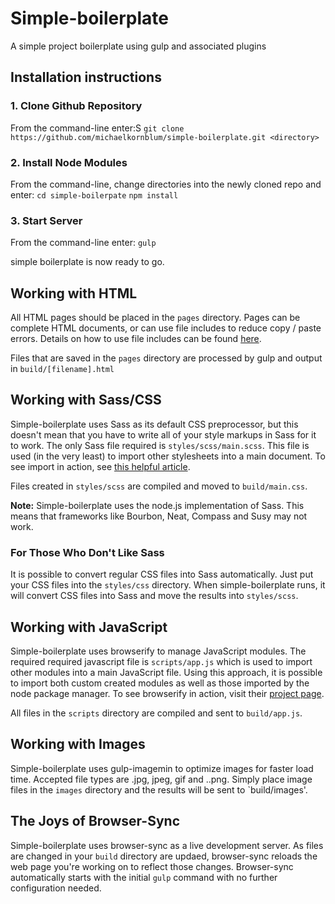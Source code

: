 # Simple-boilerplate
A simple project boilerplate using gulp and associated plugins

## Installation instructions

### 1. Clone Github Repository
From the command-line enter:S
`git clone https://github.com/michaelkornblum/simple-boilerplate.git <directory> `

### 2. Install Node Modules
From the command-line, change directories into the newly cloned repo and enter:
`cd simple-boilerpate`
`npm install`

### 3. Start Server
From the command-line enter:
`gulp`

simple boilerplate is now ready to go.

## Working with HTML
All HTML pages should be placed in the `pages` directory. Pages can be complete HTML documents, or can use file includes to reduce copy / paste errors. Details on how to use file includes can be found [here](https://www.npmjs.com/package/gulp-file-include).

Files that are saved in the `pages` directory are processed by gulp and output in `build/[filename].html`

## Working with Sass/CSS
Simple-boilerplate uses Sass as its default CSS preprocessor, but this doesn't mean that you have to write all of your style markups in Sass for it to work. The only Sass file required is `styles/scss/main.scss`. This file is used (in the very least) to import other stylesheets into a main document. To see import in action, see [this helpful article](http://sass-lang.com/guide). 

Files created in `styles/scss` are compiled and moved to `build/main.css`.

**Note:** Simple-boilerplate uses the node.js implementation of Sass. This means that frameworks like Bourbon, Neat, Compass and Susy may not work.

### For Those Who Don't Like Sass 
It is possible to convert regular CSS files into Sass automatically. Just put your CSS files into the `styles/css` directory. When simple-boilerplate runs, it will convert CSS files into Sass and move the results into `styles/scss`.

## Working with JavaScript
Simple-boilerplate uses browserify to manage JavaScript modules. The required required javascript file is `scripts/app.js` which is used to import other modules into a main JavaScript file. Using this approach, it is possible to import both custom created modules as well as those imported by the node package manager. To see browserify in action, visit their [project page](browserify.org).

All files in the `scripts` directory are compiled and sent to `build/app.js`.

## Working with Images
Simple-boilerplate uses gulp-imagemin to optimize images for faster load time. Accepted file types are .jpg, jpeg, gif and ..png. Simply place image files in the `images` directory and the results will be sent to `build/images'.

## The Joys of Browser-Sync
Simple-boilerplate uses browser-sync as a live development server. As files are changed in your `build` directory are updaed, browser-sync reloads the web page you're working on to reflect those changes. Browser-sync automatically starts with the initial `gulp` command with no further configuration needed.
